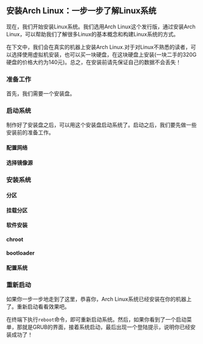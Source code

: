 ## 安装Arch Linux：一步一步了解Linux系统

现在，我们开始安装Linux系统。我们选用Arch Linux这个发行版，通过安装Arch Linux，可以帮助我们了解很多Linux的基本概念和构建Linux系统的方式。

在下文中，我们会在真实的机器上安装Arch Linux.对于对Linux不熟悉的读者，可以选择使用虚拟机安装，也可以买一块硬盘，在这块硬盘上安装(一块二手的320G硬盘的价格大约为140元)。总之，在安装前请先保证自己的数据不会丢失！

### 准备工作
首先，我们需要一个安装盘。

### 启动系统
制作好了安装盘之后，可以用这个安装盘启动系统了。启动之后，我们要先做一些安装前的准备工作。

#### 配置网络

#### 选择镜像源

### 安装系统

#### 分区

#### 挂载分区

#### 软件安装

#### chroot

#### bootloader

#### 配置系统

### 重新启动
如果你一步一步地走到了这里，恭喜你，Arch Linux系统已经安装在你的机器上了。重新启动看看效果吧。

在终端下执行`reboot`命令，即可重新启动系统。然后，如果你看到了一个启动菜单，那就是GRUB的界面，接着系统启动，最后出现一个登陆提示，说明你已经安装成功了！
